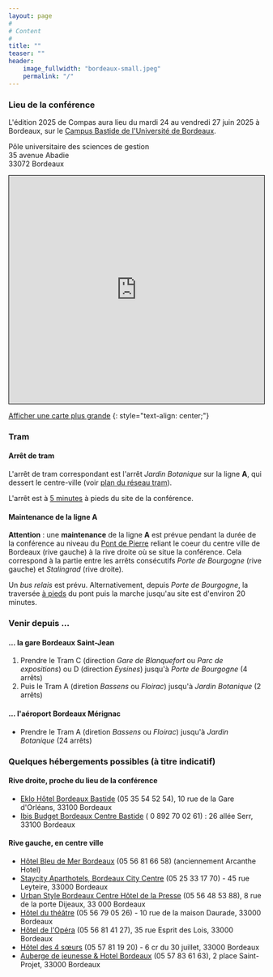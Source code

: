 ```yaml
---
layout: page
#
# Content
#
title: ""
teaser: ""
header:
    image_fullwidth: "bordeaux-small.jpeg"
    permalink: "/"
---
```


### **Lieu de la conférence**

L'édition 2025 de Compas aura lieu du mardi 24 au vendredi 27 juin
2025 à Bordeaux, sur le [Campus Bastide de l'Université de
Bordeaux](https://www.u-bordeaux.fr/campus/decouvrir-les-campus/campus-bastide).

Pôle universitaire des sciences de gestion<br>
35 avenue Abadie<br>
33072 Bordeaux

<iframe width="100%" height="450" src="https://www.openstreetmap.org/export/embed.html?bbox=-0.5601525306701661%2C44.843765295110906%2C-0.5548954010009767%2C44.84619000442194&amp;layer=mapnik&amp;marker=44.844977662523654%2C-0.5575239658355713" style="border: 1px solid black"></iframe>

[Afficher une carte plus grande](https://www.openstreetmap.org/?mlat=44.844978&amp;mlon=-0.557524#map=19/44.844978/-0.557524)
{: style="text-align: center;"}

### Tram

#### Arrêt de tram

L'arrêt de tram correspondant est l'arrêt *Jardin Botanique* sur la ligne **A**, qui dessert le centre-ville (voir [plan du réseau tram](https://www.infotbm.com/sites/default/files/medias/images/GD_PLAN_TRAM_2023_HD_0.jpg)).

L'arrêt est à [5
minutes](https://www.openstreetmap.org/directions?engine=graphhopper_foot&route=44.842973%2C-0.555348%3B44.844652%2C-0.557808)
à pieds du site de la conférence.

#### Maintenance de la ligne A

**Attention** : une **maintenance** de la ligne **A** est prévue pendant
la durée de la conférence au niveau du [Pont de
Pierre](https://www.infotbm.com/sites/default/files/medias/images/GD_PLAN_TRAM_2023_HD_0.jpg)
reliant le coeur du centre ville de Bordeaux (rive gauche) à la rive
droite où se situe la conférence. Cela correspond à la partie entre
les arrêts consécutifs *Porte de Bourgogne* (rive gauche) et
*Stalingrad* (rive droite).

Un *bus relais* est prévu. Alternativement, depuis *Porte de
Bourgogne*, la traversée [à pieds](https://www.openstreetmap.org/directions?engine=graphhopper_foot&route=44.83724%2C-0.56624%3B44.84498%2C-0.55753#map=16/44.84114/-0.56206&layers=H) du pont puis la marche jusqu'au site
est d'environ 20 minutes.

### Venir depuis ...

#### ... la gare Bordeaux Saint-Jean

1. Prendre le Tram C (direction *Gare de Blanquefort* ou *Parc de expositions*) ou D (direction *Eysines*) jusqu'à *Porte de Bourgogne* (4 arrêts)
2. Puis le Tram A (diretion *Bassens* ou *Floirac*) jusqu'à *Jardin Botanique* (2 arrêts)

#### ... l'aéroport Bordeaux Mérignac

- Prendre le Tram A (diretion *Bassens* ou *Floirac*) jusqu'à *Jardin Botanique* (24 arrêts)

### Quelques hébergements possibles (à titre indicatif)

#### Rive droite, proche du lieu de la conférence
- [Eklo Hôtel Bordeaux Bastide](https://www.eklohotels.com/bordeaux) (05 35 54 52 54), 10 rue de la Gare d'Orléans, 33100 Bordeaux
- [Ibis Budget Bordeaux Centre Bastide](https://all.accor.com/hotel/6312/index.fr.shtml) ( 0 892 70 02 61) : 26 allée Serr, 33100 Bordeaux

#### Rive gauche, en centre ville
- [Hôtel Bleu de Mer Bordeaux](https://acanthe-hotel-bordeaux.com/) (05 56 81 66 58) (anciennement Arcanthe Hotel)
- [Staycity Aparthotels, Bordeaux City Centre](https://www.staycity.com/fr/bordeaux/centre-ville?gad_source=1&gclid=CjwKCAiA2cu9BhBhEiwAft6IxMfi3Fv69sLnG7KJj_MX_ppzLm7CJvdDb4Kxu_ZZs4bzjjfbPNuNeRoCX_YQAvD_BwE) (05 25 33 17 70) - 45 rue Leyteire, 33000 Bordeaux
- [Urban Style Bordeaux Centre Hôtel de la Presse](https://hoteldelapresse.com/) (05 56 48 53 88), 8 rue de la porte Dijeaux, 33 000 Bordeaux
- [Hôtel du théâtre](http://www.hotel-du-theatre.com/) (05 56 79 05 26) - 10 rue de la maison Daurade, 33000 Bordeaux
- [Hôtel de l'Opéra](https://opera.hotel-bordeaux-centre.com/) (05 56 81 41 27), 35 rue Esprit des Lois, 33000 Bordeaux
- [Hôtel des 4 sœurs](http://hotel-bordeaux-centre.com/) (05 57 81 19 20) - 6 cr du 30 juillet, 33000 Bordeaux
- [Auberge de jeunesse & Hotel Bordeaux](https://centralhostel.fr/nos-destinations/bordeaux/dortoir-bordeaux/) (05 57 83 61 63), 2 place Saint-Projet, 33000 Bordeaux

<!-- ### **Venir à Nantes** -->

<!-- Le plus simple est de venir en train. La gare SNCF de Nantes est située à 2 arrêts de tramway du lieu de la conférence. Prendre le [tramway](https://naolib.fr) direction François Mitterand ou Jamet. -->

<!-- L'aéroport de Nantes est situé au sud-ouest de la ville. [Une navette permet de rejoindre le centre-ville. Le bus est également possible.](https://www.nantes.aeroport.fr/fr/acces-et-transports/navette-aeroport) -->

<!-- ### **Se loger** -->

<!-- Le lieu de la conférence est situé en bas et au centre de la carte ci-dessous **Nantes Université UFR Médecine** dans l'ovale rouge. -->

<!-- ![Image](/venue/hotels.jpg) -->

<!-- Une [liste des hôtels du centre de Nantes est disponible](https://www.levoyageanantes.fr/sorganiser/ou-dormir/hotels-du-centre-ville/) sur le site du Voyage à Nantes. -->

<!-- Les hôtels sont en moyenne à 10-15 minutes de marche (5 minutes en bus). -->
<!-- Ils sont classés par nombre d'étoiles et les tarifs sont en conséquence. -->


